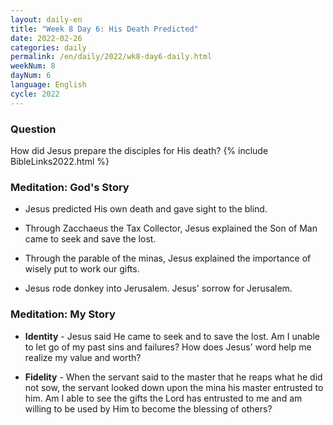 ```yaml
---
layout: daily-en
title: "Week 8 Day 6: His Death Predicted"
date: 2022-02-26
categories: daily
permalink: /en/daily/2022/wk8-day6-daily.html
weekNum: 8
dayNum: 6
language: English
cycle: 2022
---
```


### Question     
How did Jesus prepare the disciples for His death?
{% include BibleLinks2022.html %} 

### Meditation: God's Story   
+ Jesus predicted His own death and gave sight to the blind. 

+ Through Zacchaeus the Tax Collector, Jesus explained the Son of Man came to seek and save the lost. 

+ Through the parable of the minas, Jesus explained the importance of wisely put to work our gifts. 

+ Jesus rode donkey into Jerusalem. Jesus' sorrow for Jerusalem. 

### Meditation: My Story   
+ **Identity** - Jesus said He came to seek and to save the lost. Am I unable to let go of my past sins and failures? How does Jesus' word help me realize my value and worth? 

+ **Fidelity** - When the servant said to the master that he reaps what he did not sow, the servant looked down upon the mina his master entrusted to him. Am I able to see the gifts the Lord has entrusted to me and am willing to be used by Him to become the blessing of others? 
